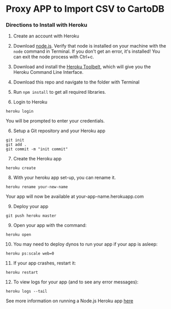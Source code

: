 # Proxy APP to Import CSV to CartoDB

### Directions to Install with Heroku

1) Create an account with Heroku 

2) Download [node.js](http://nodejs.org/). Verify that node is installed on your machine with the ```node``` command in Terminal. If you don't get an error, it's installed! You can exit the node process with Ctrl+c.

3) Download and install the [Heroku Toolbelt](https://toolbelt.heroku.com), which will give you the Heroku Command Line Interface.

4) Download this repo and navigate to the folder with Terminal

5) Run ```npm install``` to get all required libraries.

6) Login to Heroku

```
heroku login
```

You will be prompted to enter your credentials.

6) Setup a Git repository and your Heroku app
```
git init
git add .
git commit -m "init commit"
```

7) Create the Heroku app
```
heroku create
```

8) With your heroku app set-up, you can rename it.

```
heroku rename your-new-name
```

Your app will now be available at your-app-name.herokuapp.com

9) Deploy your app

```
git push heroku master
```

9) Open your app with the command:

```
heroku open
```

10) You may need to deploy dynos to run your app if your app is asleep:

```
heroku ps:scale web=0
```

11) If your app crashes, restart it:

```
heroku restart
```

12) To view logs for your app (and to see any error messages):

```
heroku logs --tail
```

See more information on running a Node.js Heroku app [here](https://devcenter.heroku.com/articles/getting-started-with-nodejs#introduction)
